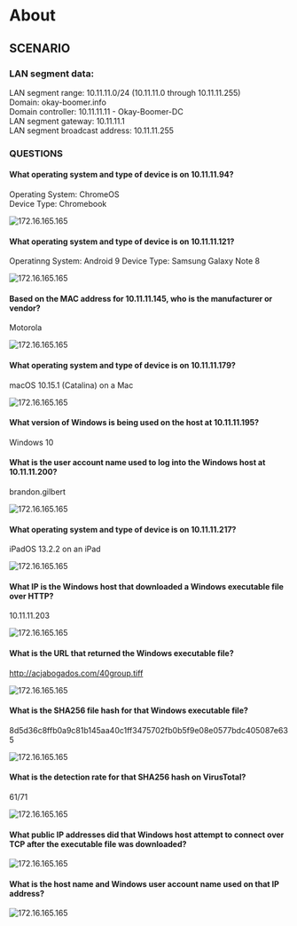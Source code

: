 # About
## SCENARIO
### LAN segment data:

LAN segment range:  10.11.11.0/24 (10.11.11.0 through 10.11.11.255) \
Domain:  okay-boomer.info \
Domain controller:  10.11.11.11 - Okay-Boomer-DC \
LAN segment gateway:  10.11.11.1 \
LAN segment broadcast address:  10.11.11.255
 

### QUESTIONS

#### What operating system and type of device is on 10.11.11.94?
 Operating System: ChromeOS \
 Device Type: Chromebook
 
 ![172.16.165.165](img/2.png)
#### What operating system and type of device is on 10.11.11.121?
 Operatinng System: Android 9
 Device Type: Samsung Galaxy Note 8
 
 ![172.16.165.165](img/2.png)
#### Based on the MAC address for 10.11.11.145, who is the manufacturer or vendor?
 Motorola

 ![172.16.165.165](img/2.png)
#### What operating system and type of device is on 10.11.11.179?
 macOS 10.15.1 (Catalina) on a Mac

 ![172.16.165.165](img/2.png)
#### What version of Windows is being used on the host at 10.11.11.195?
 Windows 10 

#### What is the user account name used to log into the Windows host at 10.11.11.200?
 brandon.gilbert

 ![172.16.165.165](img/2.png)
#### What operating system and type of device is on 10.11.11.217?
  iPadOS 13.2.2 on an iPad

 ![172.16.165.165](img/2.png)
#### What IP is the Windows host that downloaded a Windows executable file over HTTP?
 10.11.11.203

 ![172.16.165.165](img/2.png)
#### What is the URL that returned the Windows executable file?
 http://acjabogados.com/40group.tiff

 ![172.16.165.165](img/2.png)
#### What is the SHA256 file hash for that Windows executable file?
 8d5d36c8ffb0a9c81b145aa40c1ff3475702fb0b5f9e08e0577bdc405087e635

 ![172.16.165.165](img/2.png)
#### What is the detection rate for that SHA256 hash on VirusTotal?
 61/71

 ![172.16.165.165](img/2.png)
#### What public IP addresses did that Windows host attempt to connect over TCP after the executable file was downloaded?
 

 ![172.16.165.165](img/2.png)
#### What is the host name and Windows user account name used on that IP address?


 ![172.16.165.165](img/2.png)
